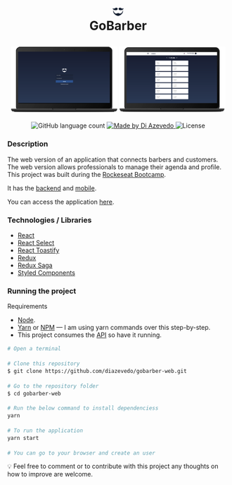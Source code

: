 <h1 align="center">
  <img alt="Login page" src=".github/logo.svg" width="5%" align="center"/> </br>
    GoBarber
</h1>

<h2 align="center">
  <img alt="Web login page" src=".github/gobarber-web-login.png" width="48%" />
  <img alt="Mobile login page" src=".github/gobarber-web-dashboard.png" width="48%" />
</h2>

<p align="center">
  <img alt="GitHub language count" src="https://img.shields.io/github/languages/count/diazevedo/gobarber-web">

  <a href="https://www.linkedin.com/in/diazevedo">
    <img alt="Made by Di Azevedo" src="https://img.shields.io/badge/made%20by-DiAzevedo-%2325b0e6">
  </a>

  <img alt="License" src="https://img.shields.io/badge/license-MIT-%2304D361">
</p>

### Description

The web version of an application that connects barbers and customers. The web version allows professionals to manage their agenda and profile. This project was built during the [Rockeseat Bootcamp](https://rocketseat.com.br/gostack).

It has the [backend](https://github.com/diazevedo/gobarber) and [mobile](https://github.com/diazevedo/gobarber-mobile).

You can access the application [here](https://www.gobarber.dideveloper.com).

### Technologies / Libraries

- [React](https://reactjs.org/)
- [React Select](https://react-select.com/)
- [React Toastify](https://github.com/fkhadra/react-toastify)
- [Redux](https://redux.js.org/introduction/getting-started)
- [Redux Saga](https://redux-saga.js.org/)
- [Styled Components](https://styled-components.com/)

### Running the project

Requirements

- [Node](https://nodejs.org/en/).
- [Yarn](https://yarnpkg.com/) or [NPM](https://www.npmjs.com/) — I am using yarn commands over this step-by-step.
- This project consumes the [API](https://www.github/diazevedo.com/gobarber) so have it running.

```bash
# Open a terminal

# Clone this repository
$ git clone https://github.com/diazevedo/gobarber-web.git

# Go to the repository folder
$ cd gobarber-web

# Run the below command to install dependenciess
yarn

# To run the application
yarn start

# You can go to your browser and create an user
```

:bulb: Feel free to comment or to contribute with this project any thoughts on how to improve are welcome.
